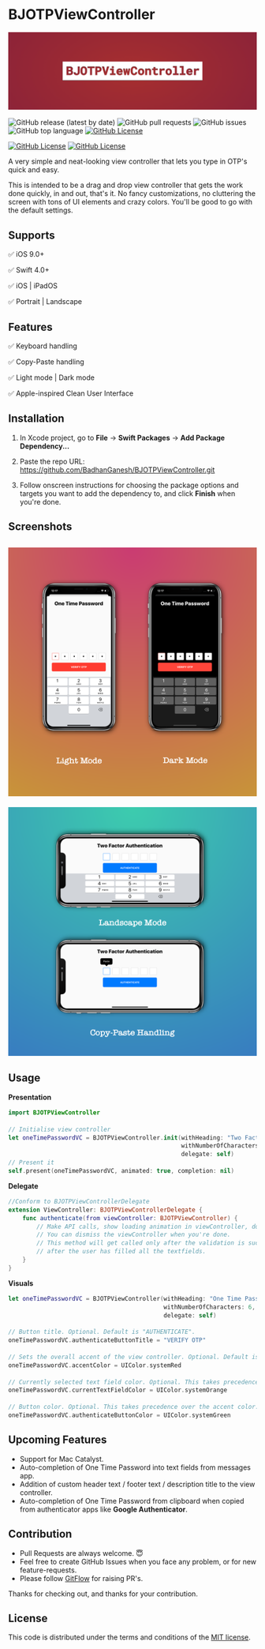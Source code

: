 # BJOTPViewController

![BJOTPViewController Banner](banner.png)

![GitHub release (latest by date)](https://img.shields.io/github/v/release/BadhanGanesh/BJOTPViewController)
![GitHub pull requests](https://img.shields.io/github/issues-pr/BadhanGanesh/BJOTPViewController)
![GitHub issues](https://img.shields.io/github/issues/BadhanGanesh/BJOTPViewController)
![GitHub top language](https://img.shields.io/github/languages/top/BadhanGanesh/BJOTPViewController?color=green)
[![GitHub License](https://img.shields.io/github/license/BadhanGanesh/BJOTPViewController)](https://github.com/BadhanGanesh/BJOTPViewController/blob/master/LICENSE)

[![GitHub License](https://img.shields.io/static/v1?label=Profile&message=StackOverflow&color=orange)](https://stackoverflow.com/users/5912335/badhanganesh?tab=profile)
[![GitHub License](https://img.shields.io/twitter/follow/badhanganesh?style=social)](https://twitter.com/intent/follow?screen_name=badhanganesh)


A very simple and neat-looking view controller that lets you type in OTP's quick and easy.

This is intended to be a drag and drop view controller that gets the work done quickly, in and out, that's it. No fancy customizations, no cluttering the screen with tons of UI elements and crazy colors. You'll be good to go with the default settings.


## Supports

✅ iOS 9.0+

✅ Swift 4.0+

✅ iOS | iPadOS

✅ Portrait | Landscape


## Features

✅ Keyboard handling

✅ Copy-Paste handling

✅ Light mode | Dark mode

✅ Apple-inspired Clean User Interface


## Installation

1. In Xcode project, go to **File** → **Swift Packages** → **Add Package Dependency...**

2. Paste the repo URL: https://github.com/BadhanGanesh/BJOTPViewController.git

3. Follow onscreen instructions for choosing the package options and targets you want to add the dependency to, and click **Finish** when you're done. 


## Screenshots

![App Screens 1](app_screens_1.png)
-----
![App Screens 2](app_screens_2.png)


## Usage

**Presentation**

```swift
import BJOTPViewController

// Initialise view controller
let oneTimePasswordVC = BJOTPViewController.init(withHeading: "Two Factor Authentication",
                                                 withNumberOfCharacters: 6,
                                                 delegate: self)
// Present it
self.present(oneTimePasswordVC, animated: true, completion: nil)
```

**Delegate**

```swift
//Conform to BJOTPViewControllerDelegate
extension ViewController: BJOTPViewControllerDelegate {
    func authenticate(from viewController: BJOTPViewController) {
        // Make API calls, show loading animation in viewController, do whatever you want.
        // You can dismiss the viewController when you're done.
        // This method will get called only after the validation is successful, i.e.,
        // after the user has filled all the textfields.  
    }
}
```

**Visuals**

```swift
let oneTimePasswordVC = BJOTPViewController(withHeading: "One Time Password",
                                            withNumberOfCharacters: 6,
                                            delegate: self)
                                            
// Button title. Optional. Default is "AUTHENTICATE".
oneTimePasswordVC.authenticateButtonTitle = "VERIFY OTP"

// Sets the overall accent of the view controller. Optional. Default is system blue.
oneTimePasswordVC.accentColor = UIColor.systemRed

// Currently selected text field color. Optional. This takes precedence over the accent color.
oneTimePasswordVC.currentTextFieldColor = UIColor.systemOrange

// Button color. Optional. This takes precedence over the accent color.
oneTimePasswordVC.authenticateButtonColor = UIColor.systemGreen
```


## Upcoming Features

- Support for Mac Catalyst.
- Auto-completion of One Time Password into text fields from messages app.
- Addition of custom header text / footer text / description title to the view controller.
- Auto-completion of One Time Password from clipboard when copied from authenticator apps like **Google Authenticator**.


## Contribution

- Pull Requests are always welcome. 😇
- Feel free to create GitHub Issues when you face any problem, or for new feature-requests.
- Please follow [GitFlow](https://nvie.com/posts/a-successful-git-branching-model/) for raising PR's.

Thanks for checking out, and thanks for your contribution.

## License

This code is distributed under the terms and conditions of the [MIT license](LICENSE).
